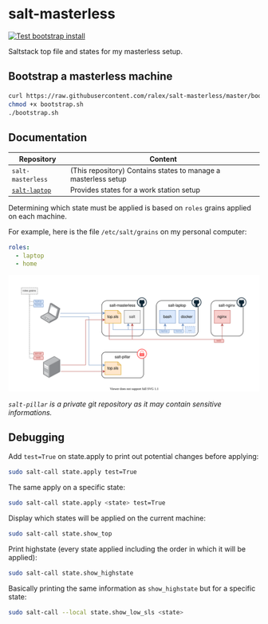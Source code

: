 # salt-masterless

[![Test bootstrap install](https://github.com/ralex/salt-masterless/actions/workflows/bootstrap.yml/badge.svg)](https://github.com/ralex/salt-masterless/actions/workflows/bootstrap.yml)

Saltstack top file and states for my masterless setup.

## Bootstrap a masterless machine

```bash
curl https://raw.githubusercontent.com/ralex/salt-masterless/master/bootstrap.sh -o bootstrap.sh
chmod +x bootstrap.sh
./bootstrap.sh
```

## Documentation

|Repository|Content|
|---|---|
|`salt-masterless`|(This repository) Contains states to manage a masterless setup|
|[`salt-laptop`](https://github.com/ralex/salt-laptop)| Provides states for a work station setup|

Determining which state must be applied is based on `roles` grains applied on each machine.

For example, here is the file `/etc/salt/grains` on my personal computer:

```yaml
roles:
  - laptop
  - home
```

![Diagram](docs/diagram.svg)

*`salt-pillar` is a private git repository as it may contain sensitive informations.*

## Debugging

Add `test=True` on state.apply to print out potential changes before applying:
```bash
sudo salt-call state.apply test=True
```

The same apply on a specific state:
```bash
sudo salt-call state.apply <state> test=True
```

Display which states will be applied on the current machine:
```bash
sudo salt-call state.show_top
```

Print highstate (every state applied including the order in which it will be applied):
```bash
sudo salt-call state.show_highstate
```

Basically printing the same information as `show_highstate` but for a specific state:
```bash
sudo salt-call --local state.show_low_sls <state>
```
